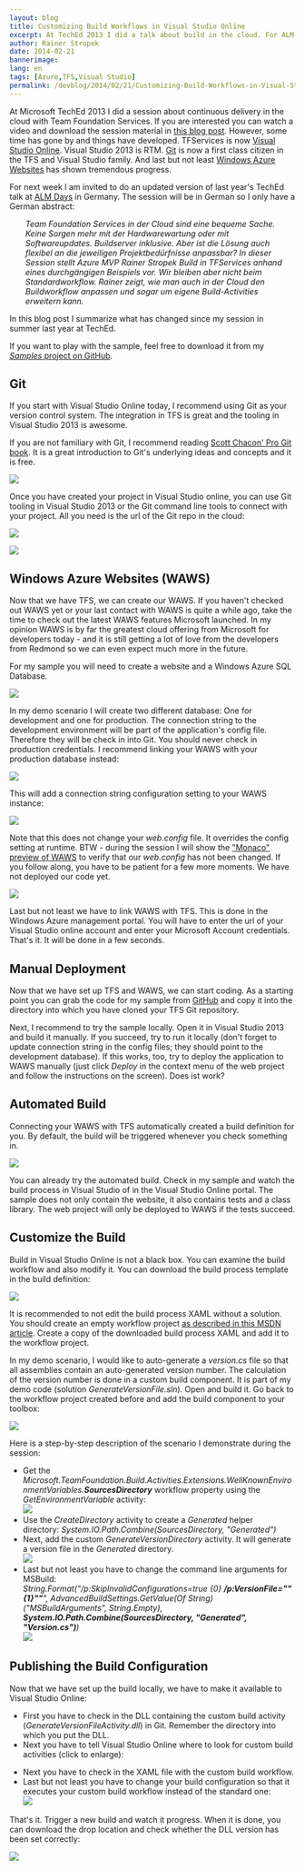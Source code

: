 ```yaml
---
layout: blog
title: Customizing Build Workflows in Visual Studio Online
excerpt: At TechEd 2013 I did a talk about build in the cloud. For ALM Days next week, Microsoft invited me to do an updated version of this session. So I brought my samples up-to-date and switched to Git. In this blog post I describe what I will demo during the session.
author: Rainer Stropek
date: 2014-02-21
bannerimage: 
lang: en
tags: [Azure,TFS,Visual Studio]
permalink: /devblog/2014/02/21/Customizing-Build-Workflows-in-Visual-Studio-Online
---
```


<p>At Microsoft TechEd 2013 I did a session about continuous delivery in the cloud with Team Foundation Services. If you are interested you can watch a video and download the session material in <a href="http://www.software-architects.com/devblog/2013/06/26/MS-TechEd-2013-Talk-Continuous-Integration-with-Team-Foundation-Services-and-Windows-Azure-Websites" target="_blank">this blog post</a>. However, some time has gone by and things have developed. TFServices is now <a href="http://www.visualstudio.com/" target="_blank">Visual Studio Online</a>. Visual Studio 2013 is RTM. <a href="http://git-scm.com/" target="_blank">Git</a> is now a first class citizen in the TFS and Visual Studio family. And last but not least <a href="http://www.windowsazure.com/en-us/services/web-sites/" target="_blank">Windows Azure Websites</a> has shown tremendous progress.</p><p>For next week I am invited to do an updated version of last year's TechEd talk at <a href="http://alm-days.de/" target="_blank">ALM Days</a> in Germany. The session will be in German so I only have a German abstract:</p><div style="margin-left: 2em">
  <p>
    <em>Team Foundation Services in der Cloud sind eine bequeme Sache. Keine Sorgen mehr mit der Hardwarewartung oder mit Softwareupdates. Buildserver inklusive. Aber ist die Lösung auch flexibel an die jeweiligen Projektbedürfnisse anpassbar? In dieser Session stellt Azure MVP Rainer Stropek Build in TFServices anhand eines durchgängigen Beispiels vor. Wir bleiben aber nicht beim Standardworkflow. Rainer zeigt, wie man auch in der Cloud den Buildworkflow anpassen und sogar um eigene Build-Activities erweitern kann.</em>
  </p>
</div><p>In this blog post I summarize what has changed since my session in summer last year at TechEd.</p><p class="showcase">If you want to play with the sample, feel free to download it from my <a href="https://github.com/rstropek/Samples/tree/master/BeeInMyGarden" target="_blank"><em>Samples</em> project on GitHub</a>.</p><h2>Git</h2><p>If you start with Visual Studio Online today, I recommend using Git as your version control system. The integration in TFS is great and the tooling in Visual Studio 2013 is awesome.</p><p class="showcase">If you are not familiary with Git, I recommend reading <a href="http://git-scm.com/book/en" target="_blank">Scott Chacon' Pro Git book</a>. It is a great introduction to Git's underlying ideas and concepts and it is free.</p><p>
  <img src="{{site.baseurl}}/content/images/blog/2014/02/VSOnlineGit.png" />
</p><p>Once you have created your project in Visual Studio online, you can use Git tooling in Visual Studio 2013 or the Git command line tools to connect with your project. All you need is the url of the Git repo in the cloud:</p><p>
  <img src="{{site.baseurl}}/content/images/blog/2014/02/GitUrl.png" />
</p><p>
  <img src="{{site.baseurl}}/content/images/blog/2014/02/ConnectTfs.png?mw=650" />
</p><h2>Windows Azure Websites (WAWS)</h2><p>Now that we have TFS, we can create our WAWS. If you haven't checked out WAWS yet or your last contact with WAWS is quite a while ago, take the time to check out the latest WAWS features Microsoft launched. In my opinion WAWS is by far the greatest cloud offering from Microsoft for developers today - and it is still getting a lot of love from the developers from Redmond so we can even expect much more in the future.</p><p>For my sample you will need to create a website and a Windows Azure SQL Database.</p><p>
  <img src="{{site.baseurl}}/content/images/blog/2014/02/Waws.png?mw=650" />
</p><p>In my demo scenario I will create two different database: One for development and one for production. The connection string to the development environment will be part of the application's config file. Therefore they will be check in into Git. You should never check in production credentials. I recommend linking your WAWS with your production database instead:</p><p>
  <img src="{{site.baseurl}}/content/images/blog/2014/02/LinkDb.png?mw=650" />
</p><p>This will add a connection string configuration setting to your WAWS instance:</p><p>
  <img src="{{site.baseurl}}/content/images/blog/2014/02/ConnectionString.png?mw=650" />
</p><p>Note that this does not change your <em>web.config</em> file. It overrides the config setting at runtime. BTW - during the session I will show the <a href="http://www.thenextdoorgeek.com/post/Editing-Windows-Azure-Web-Sites-online-with-the-new-shiny-Monaco" target="_blank">"Monaco" preview of WAWS</a> to verify that our <em>web.config</em> has not been changed. If you follow along, you have to be patient for a few more moments. We have not deployed our code yet.</p><p>
  <img src="{{site.baseurl}}/content/images/blog/2014/02/webconfig.png?mw=650" />
</p><p>Last but not least we have to link WAWS with TFS. This is done in the Windows Azure management portal. You will have to enter the url of your Visual Studio online account and enter your Microsoft Account credentials. That's it. It will be done in a few seconds.</p><h2>Manual Deployment</h2><p>Now that we have set up TFS and WAWS, we can start coding. As a starting point you can grab the code for my sample from <a href="https://github.com/rstropek/Samples/tree/master/BeeInMyGarden">GitHub</a> and copy it into the directory into which you have cloned your TFS Git repository.<br /></p><p>Next, I recommend to try the sample locally. Open it in Visual Studio 2013 and build it manually. If you succeed, try to run it locally (don't forget to update connection string in the config files; they should point to the development database). If this works, too, try to deploy the application to WAWS manually (just click <em>Deploy</em> in the context menu of the web project and follow the instructions on the screen). Does ist work?</p><h2>Automated Build</h2><p>Connecting your WAWS with TFS automatically created a build definition for you. By default, the build will be triggered whenever you check something in.</p><p>
  <img src="{{site.baseurl}}/content/images/blog/2014/02/BuildDef.png?mw=650" />
</p><p>You can already try the automated build. Check in my sample and watch the build process in Visual Studio of in the Visual Studio Online portal. The sample does not only contain the website, it also contains tests and a class library. The web project will only be deployed to WAWS if the tests succeed.</p><h2>Customize the Build</h2><p>Build in Visual Studio Online is not a black box. You can examine the build workflow and also modify it. You can download the build process template in the build definition:</p><p>
  <img src="{{site.baseurl}}/content/images/blog/2014/02/DownloadBuildXaml.png" />
</p><p class="showcase">It is recommended to not edit the build process XAML without a solution. You should create an empty workflow project <a href="http://msdn.microsoft.com/en-us/library/dd647551.aspx" target="_blank">as described in this MSDN article</a>. Create a copy of the downloaded build process XAML and add it to the workflow project.</p><p>In my demo scenario, I would like to auto-generate a <em>version.cs</em> file so that all assemblies contain an auto-generated version number. The calculation of the version number is done in a custom build component. It is part of my demo code (solution <em>GenerateVersionFile.sln</em>). Open and build it. Go back to the workflow project created before and add the build component to your toolbox:</p><p>
  <img src="{{site.baseurl}}/content/images/blog/2014/02/ChooseItems.png" />
</p><p>Here is a step-by-step description of the scenario I demonstrate during the session:</p><ul>
  <li>Get the <em>Microsoft.TeamFoundation.Build.Activities.Extensions.WellKnownEnvironmentVariables.<strong>SourcesDirectory</strong></em> workflow property using the <em>GetEnvironmentVariable</em> activity:
<br /><img src="{{site.baseurl}}/content/images/blog/2014/02/GetSourcesDirectory.png?mw=650" /><br /></li>
  <li>Use the <em>CreateDirectory</em> activity to create a <em>Generated</em> helper directory: <em>System.IO.Path.Combine(SourcesDirectory, "Generated")</em></li>
  <li>Next, add the custom <em>GenerateVersionDirectory</em> activity. It will generate a version file in the <em>Generated</em> directory.
<br /><img src="{{site.baseurl}}/content/images/blog/2014/02/GenerateVersionFile.png" /></li>
  <li>Last but not least you have to change the command line arguments for MSBuild:
<br /><em>String.Format("/p:SkipInvalidConfigurations=true {0} <strong>/p:VersionFile=""{1}""</strong>", AdvancedBuildSettings.GetValue(Of String)("MSBuildArguments", String.Empty), <strong>System.IO.Path.Combine(SourcesDirectory, "Generated", "Version.cs")</strong>)
<br /><img src="{{site.baseurl}}/content/images/blog/2014/02/CommandLineArgs.png?mw=650" /></em><br /></li>
</ul><h2>Publishing the Build Configuration</h2><p>Now that we have set up the build locally, we have to make it available to Visual Studio Online:</p><ul>
  <li>First you have to check in the DLL containing the custom build activity (<em>GenerateVersionFileActivity.dll</em>) in Git. Remember the directory into which you put the DLL.</li>
  <li>Next you have to tell Visual Studio Online where to look for custom build activities (click to enlarge):
<br /></li>
</ul><function name="Composite.Media.ImageGallery.Slimbox2">
  <param name="MediaImage" value="MediaArchive:a4238ec0-5cdd-4b56-8933-95be0d7d3ea4" />
  <param name="ThumbnailMaxWidth" value="650" />
  <param name="ImageMaxWidth" value="1920" />
  <param name="ImageMaxHeight" value="1280" />
</function><ul>
  <li>Next you have to check in the XAML file with the custom build workflow.</li>
  <li>Last but not least you have to change your build configuration so that it executes your custom build workflow instead of the standard one:
<br /><img src="{{site.baseurl}}/content/images/blog/2014/02/CustomBuildWorkflow.png?mw=650" /><br /></li>
</ul><p>That's it. Trigger a new build and watch it progress. When it is done, you can download the drop location and check whether the DLL version has been set correctly:<br /></p><p>
  <img src="{{site.baseurl}}/content/images/blog/2014/02/DropLocation.png" />
</p>